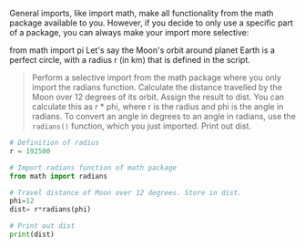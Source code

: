 General imports, like import math, make all functionality from the math package available to you. However, if you decide to only use a specific part of a package, you can always make your import more selective:

from math import pi
Let's say the Moon's orbit around planet Earth is a perfect circle, with a radius r (in km) that is defined in the script.

> Perform a selective import from the math package where you only import the radians function.
Calculate the distance travelled by the Moon over 12 degrees of its orbit. Assign the result to dist. You can calculate this as r * phi, where r is the radius and phi is the angle in radians. To convert an angle in degrees to an angle in radians, use the `radians()` function, which you just imported.
Print out dist.

```py
# Definition of radius
r = 192500

# Import radians function of math package
from math import radians

# Travel distance of Moon over 12 degrees. Store in dist.
phi=12
dist= r*radians(phi)

# Print out dist
print(dist)
```